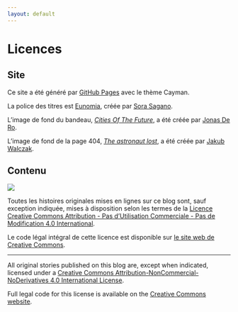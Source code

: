```yaml
---
layout: default
---
```

# Licences

## Site

Ce site a été généré par [GitHub Pages](https://pages.github.com) avec le thème Cayman.

La police des titres est [Eunomia](http://dotcolon.net/font/eunomia/), créée par [Sora Sagano](http://dotcolon.net/about/).

L’image de fond du bandeau, [*Cities Of The Future*](https://jonasdero.deviantart.com/), a été créée par [Jonas De Ro](http://www.facebook.com/jonas.dero).

L’image de fond de la page 404, [*The astronaut lost*](https://www.behance.net/gallery/13395825/THE-ASTRONAUT-LOST), a été créée par [Jakub Walczak](https://www.behance.net/JakubWalczak).

## Contenu

![](https://i.creativecommons.org/l/by-nc-nd/4.0/88x31.png)

Toutes les histoires originales mises en lignes sur ce blog sont, sauf exception indiquée, mises à disposition selon les termes de la [Licence Creative Commons Attribution - Pas d’Utilisation Commerciale - Pas de Modification 4.0 International](http://creativecommons.org/licenses/by-nc-nd/4.0/).

Le code légal intégral de cette licence est disponible sur [le site web de Creative Commons](https://creativecommons.org/licenses/by-nc-nd/4.0/legalcode.fr).

---

All original stories published on this blog are, except when indicated, licensed under a [Creative Commons Attribution-NonCommercial-NoDerivatives 4.0 International License](http://creativecommons.org/licenses/by-nc-nd/4.0/).

Full legal code for this license is available on the [Creative Commons website](https://creativecommons.org/licenses/by-nc-nd/4.0/legalcode).
